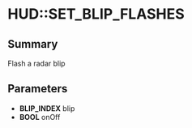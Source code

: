 # HUD::SET_BLIP_FLASHES

## Summary
Flash a radar blip

## Parameters
* **BLIP_INDEX** blip
* **BOOL** onOff